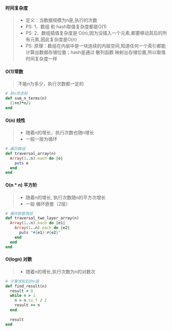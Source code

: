 #### 时间复杂度
>* 定义：当数据规模为n是,执行的次数
>* PS: 1、数组 和 hash取值复杂度都是O(1)
>* PS: 2、数组插值复杂度是 O(n);因为没插入一个元素,都要移动其后的所有元素,因此复杂度是O(n)
>* PS: 原理：数组在内层中是一块连续的内层空间,知道任何一个索引都能计算出数据存储位置；hash是通过 散列函数 映射出存储位置,所以取值时间复杂度一样 

#### O(1)常数
>不能n为多少，执行次数都一定的
```ruby
# 前n项求和
def sum_n_terms(n)
  (1+n)*n/2
end
```

#### O(n) 线性
>* 随着n的增长，执行次数也随n增长
>* 一般一层为循环
```ruby
# 遍历数组
def traversal_array(n)
  Array(1..n).each do |e|
    puts e
  end
end

```

#### O(n * n) 平方阶
>* 随着n的增长, 执行次数随n的平方次增长
>* 一般 循环嵌套（2层）
```ruby
# 循环嵌套两层
def traversal_two_layer_array(n)
  Array(1..n).each do |e1|
    Array(1..n).each do |e2|
      puts "#{e1}:#{e2}"
    end
  end
end
```

#### O(logn) 对数
> * 随着n的增长,执行次数为n的对数次
```ruby
# 计算求和后的n值
def find_result(n)
  result = 0
  while n > 1
    n = n.to_f / 2
    result += n
  end
  
  result
end
```





